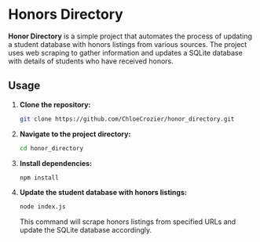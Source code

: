 # Honors Directory

**Honor Directory** is a simple project that automates the process of updating a student database with honors listings from various sources. The project uses web scraping to gather information and updates a SQLite database with details of students who have received honors.

## Usage

1. **Clone the repository:**

    ```bash
    git clone https://github.com/ChloeCrozier/honor_directory.git
    ```

2. **Navigate to the project directory:**

    ```bash
    cd honor_directory
    ```

3. **Install dependencies:**

    ```bash
    npm install
    ```

4. **Update the student database with honors listings:**

    ```bash
    node index.js
    ```

   This command will scrape honors listings from specified URLs and update the SQLite database accordingly.
